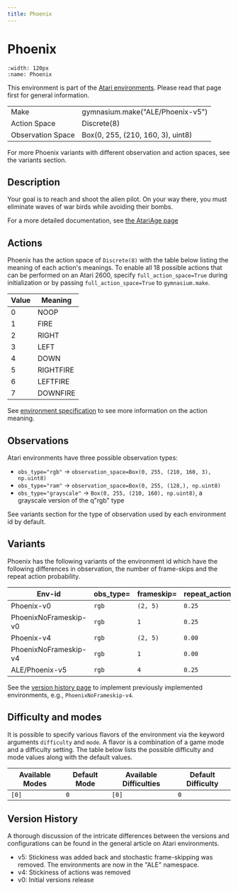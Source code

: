 ```yaml
---
title: Phoenix
---
```


# Phoenix

```{figure} ../_static/videos/environments/phoenix.gif
:width: 120px
:name: Phoenix
```

This environment is part of the <a href='..'>Atari environments</a>. Please read that page first for general information.

|                   |                                   |
|-------------------|-----------------------------------|
| Make              | gymnasium.make("ALE/Phoenix-v5")  |
| Action Space      | Discrete(8)                       |
| Observation Space | Box(0, 255, (210, 160, 3), uint8) |

For more Phoenix variants with different observation and action spaces, see the variants section.

## Description

Your goal is to reach and shoot the alien pilot. On your way there, you must eliminate waves of war birds while avoiding their bombs.

For a more detailed documentation, see [the AtariAge page](https://atariage.com/manual_html_page.php?SoftwareLabelID=355)

## Actions

Phoenix has the action space of `Discrete(8)` with the table below listing the meaning of each action's meanings.
To enable all 18 possible actions that can be performed on an Atari 2600, specify `full_action_space=True` during
initialization or by passing `full_action_space=True` to `gymnasium.make`.

|   Value | Meaning   |
|---------|-----------|
|       0 | NOOP      |
|       1 | FIRE      |
|       2 | RIGHT     |
|       3 | LEFT      |
|       4 | DOWN      |
|       5 | RIGHTFIRE |
|       6 | LEFTFIRE  |
|       7 | DOWNFIRE  |

See [environment specification](../env-spec) to see more information on the action meaning.

## Observations

Atari environments have three possible observation types:

- `obs_type="rgb"` -> `observation_space=Box(0, 255, (210, 160, 3), np.uint8)`
- `obs_type="ram"` -> `observation_space=Box(0, 255, (128,), np.uint8)`
- `obs_type="grayscale"` -> `Box(0, 255, (210, 160), np.uint8)`, a grayscale version of the q"rgb" type

See variants section for the type of observation used by each environment id by default.

## Variants

Phoenix has the following variants of the environment id which have the following differences in observation,
the number of frame-skips and the repeat action probability.

| Env-id                | obs_type=   | frameskip=   | repeat_action_probability=   |
|-----------------------|-------------|--------------|------------------------------|
| Phoenix-v0            | `rgb`       | `(2, 5)`     | `0.25`                       |
| PhoenixNoFrameskip-v0 | `rgb`       | `1`          | `0.25`                       |
| Phoenix-v4            | `rgb`       | `(2, 5)`     | `0.00`                       |
| PhoenixNoFrameskip-v4 | `rgb`       | `1`          | `0.00`                       |
| ALE/Phoenix-v5        | `rgb`       | `4`          | `0.25`                       |

See the [version history page](https://ale.farama.org/environments/#version-history-and-naming-schemes) to implement previously implemented environments, e.g., `PhoenixNoFrameskip-v4`.

## Difficulty and modes

It is possible to specify various flavors of the environment via the keyword arguments `difficulty` and `mode`.
A flavor is a combination of a game mode and a difficulty setting. The table below lists the possible difficulty and mode values
along with the default values.

| Available Modes   | Default Mode   | Available Difficulties   | Default Difficulty   |
|-------------------|----------------|--------------------------|----------------------|
| `[0]`             | `0`            | `[0]`                    | `0`                  |

## Version History

A thorough discussion of the intricate differences between the versions and configurations can be found in the general article on Atari environments.

* v5: Stickiness was added back and stochastic frame-skipping was removed. The environments are now in the "ALE" namespace.
* v4: Stickiness of actions was removed
* v0: Initial versions release
